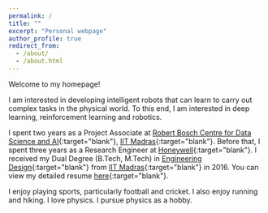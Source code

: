 ```yaml
---
permalink: /
title: ""
excerpt: "Personal webpage"
author_profile: true
redirect_from: 
  - /about/
  - /about.html
---
```

Welcome to my homepage!

I am interested in developing intelligent robots that can learn to carry out complex tasks in the physical world. To this end, I am interested in deep learning, reinforcement learning and robotics.

I spent two years as a Project Associate at [Robert Bosch Centre for Data Science and AI](https://rbcdsai.iitm.ac.in/){:target="blank"}, [IIT Madras](https://www.iitm.ac.in/){:target="blank"}. Before that, I spent three years as a Research Engineer at [Honeywell](https://www.honeywell.com){:target="blank"}. I received my Dual Degree (B.Tech, M.Tech) in [Engineering Design](https://ed.iitm.ac.in){:target="blank"} from [IIT Madras](https://www.iitm.ac.in/){:target="blank"} in 2016. You can view my detailed resume [here](https://adi3e08.github.io/files/resume.pdf){:target="blank"}.

I enjoy playing sports, particularly football and cricket. I also enjoy running and hiking. I love physics. I pursue physics as a hobby.
